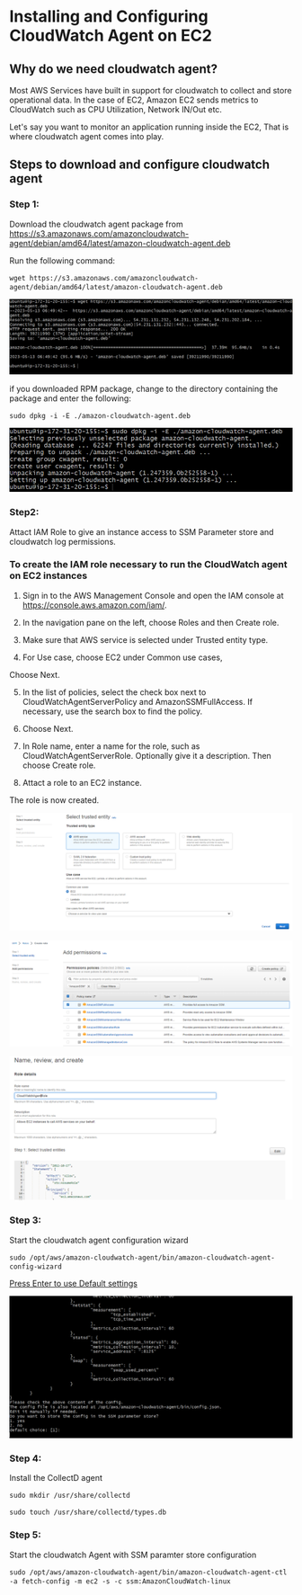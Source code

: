 # Installing and Configuring CloudWatch Agent on EC2

## Why do we need cloudwatch agent?

Most AWS Services have built in support for cloudwatch to collect and store operational data. In the case of EC2, Amazon EC2 sends metrics to CloudWatch such as CPU Utilization, Network IN/Out etc.

Let's say you want to monitor an application running inside the EC2, That is where cloudwatch agent comes into play.

## Steps to download and configure cloudwatch agent

### Step 1:

Download the cloudwatch agent package from https://s3.amazonaws.com/amazoncloudwatch-agent/debian/amd64/latest/amazon-cloudwatch-agent.deb

Run the following command:

```
wget https://s3.amazonaws.com/amazoncloudwatch-agent/debian/amd64/latest/amazon-cloudwatch-agent.deb
```

![Download cloudwatch agent](./images/image-1.PNG)

if you downloaded RPM package, change to the directory containing the package and enter the following:

```
sudo dpkg -i -E ./amazon-cloudwatch-agent.deb
```
![Extract package](./images/image-2.PNG)

### Step2:

Attact IAM Role to give an instance access to SSM Parameter store and cloudwatch log permissions.

### To create the IAM role necessary to run the CloudWatch agent on EC2 instances

1. Sign in to the AWS Management Console and open the IAM console at https://console.aws.amazon.com/iam/.

2. In the navigation pane on the left, choose Roles and then Create role.

3. Make sure that AWS service is selected under Trusted entity type.

4. For Use case, choose EC2 under Common use cases,

Choose Next.

5. In the list of policies, select the check box next to CloudWatchAgentServerPolicy and AmazonSSMFullAccess. If necessary, use the search box to find the policy.

6. Choose Next.

7. In Role name, enter a name for the role, such as CloudWatchAgentServerRole. Optionally give it a description. Then choose Create role.

8. Attact a role to an EC2 instance.

The role is now created.

![Trust Policy](./images//image-3.PNG)

![Attact Policy Documents](./images//image-4.PNG)

![Name the Role](./images/image-5.PNG)

### Step 3:
Start the cloudwatch agent configuration wizard

```
sudo /opt/aws/amazon-cloudwatch-agent/bin/amazon-cloudwatch-agent-config-wizard
```

[Press Enter to use Default settings](images/image-6.PNG)

![config file path](./images/image-7.PNG)

### Step 4:

Install the CollectD agent

```
sudo mkdir /usr/share/collectd
```
```
sudo touch /usr/share/collectd/types.db
```

### Step 5:

Start the cloudwatch Agent with SSM paramter store configuration

```
sudo /opt/aws/amazon-cloudwatch-agent/bin/amazon-cloudwatch-agent-ctl -a fetch-config -m ec2 -s -c ssm:AmazonCloudWatch-linux
```